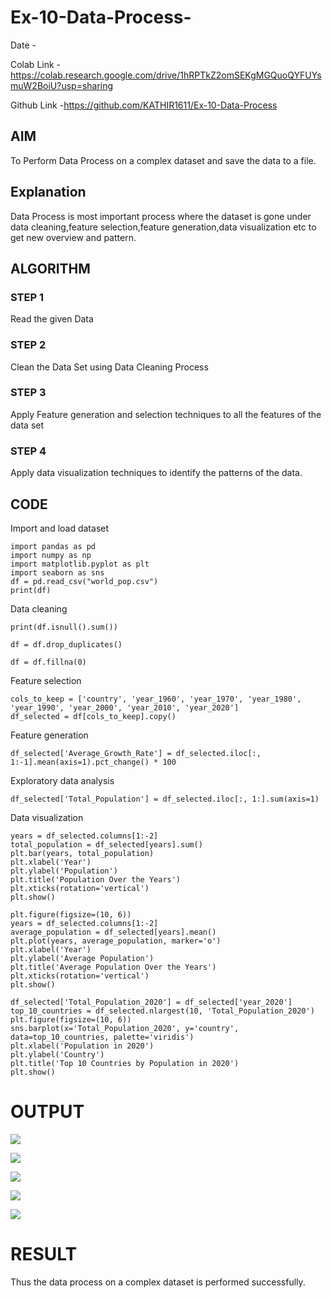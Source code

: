 # Ex-10-Data-Process-

Date - 

Colab Link -https://colab.research.google.com/drive/1hRPTkZ2omSEKgMGQuoQYFUYsmuW2BoiU?usp=sharing

Github Link -https://github.com/KATHIR1611/Ex-10-Data-Process

## AIM
To Perform Data Process on a complex dataset and save the data to a file. 

## Explanation
Data Process is most important process where the dataset is gone under data cleaning,feature selection,feature generation,data visualization etc to get new overview and pattern.

## ALGORITHM
### STEP 1
Read the given Data
### STEP 2
Clean the Data Set using Data Cleaning Process
### STEP 3
Apply Feature generation and selection techniques to all the features of the data set
### STEP 4
Apply data visualization techniques to identify the patterns of the data.

## CODE

Import and load dataset
```
import pandas as pd
import numpy as np
import matplotlib.pyplot as plt
import seaborn as sns
df = pd.read_csv("world_pop.csv")
print(df)
```
Data cleaning
```
print(df.isnull().sum())

df = df.drop_duplicates()

df = df.fillna(0)
```
Feature selection
```
cols_to_keep = ['country', 'year_1960', 'year_1970', 'year_1980', 'year_1990', 'year_2000', 'year_2010', 'year_2020']
df_selected = df[cols_to_keep].copy()
```
Feature generation
```
df_selected['Average_Growth_Rate'] = df_selected.iloc[:, 1:-1].mean(axis=1).pct_change() * 100
```
Exploratory data analysis
```
df_selected['Total_Population'] = df_selected.iloc[:, 1:].sum(axis=1)
```
Data visualization
```
years = df_selected.columns[1:-2]
total_population = df_selected[years].sum()
plt.bar(years, total_population)
plt.xlabel('Year')
plt.ylabel('Population')
plt.title('Population Over the Years')
plt.xticks(rotation='vertical')
plt.show()

plt.figure(figsize=(10, 6))
years = df_selected.columns[1:-2]
average_population = df_selected[years].mean()
plt.plot(years, average_population, marker='o')
plt.xlabel('Year')
plt.ylabel('Average Population')
plt.title('Average Population Over the Years')
plt.xticks(rotation='vertical')
plt.show()

df_selected['Total_Population_2020'] = df_selected['year_2020']
top_10_countries = df_selected.nlargest(10, 'Total_Population_2020')
plt.figure(figsize=(10, 6))
sns.barplot(x='Total_Population_2020', y='country', data=top_10_countries, palette='viridis')
plt.xlabel('Population in 2020')
plt.ylabel('Country')
plt.title('Top 10 Countries by Population in 2020')
plt.show()
```
# OUTPUT

![](vv1.png)

![](vv2.png)

![](https://github.com/KATHIR1611/Ex-10-Data-Process/blob/main/vv%203.png)

![](https://github.com/KATHIR1611/Ex-10-Data-Process/blob/main/vv%204.png)

![](https://github.com/KATHIR1611/Ex-10-Data-Process/blob/main/vv%205.png)



# RESULT
Thus the data process on a complex dataset is performed successfully.

